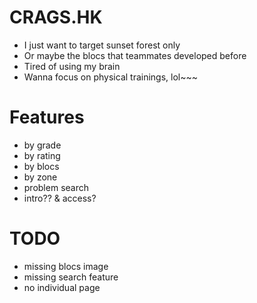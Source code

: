 # CRAGS.HK
- I just want to target sunset forest only
- Or maybe the blocs that teammates developed before
- Tired of using my brain
- Wanna focus on physical trainings, lol~~~

# Features
- by grade
- by rating
- by blocs
- by zone
- problem search
- intro?? & access?

# TODO
- missing blocs image
- missing search feature
- no individual page
